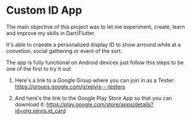 # Custom ID App

The main objective of this project was to let me experiment, create, learn and improve my skills in Dart/Flutter.

It's able to craeate a personalized display ID to show arround while at a convetion, social gathering or event of the sort.

The app is fully functional on Android devices just follow this steps to be one of the first to try it out:

  1. Here's a link to a Google Group where you can join in as a Tester:
     https://groups.google.com/g/xeivis---testers

  2. And here's the link to the Google Play Store App so that you can download it:
     https://play.google.com/store/apps/details?id=org.xeivis.id_card
